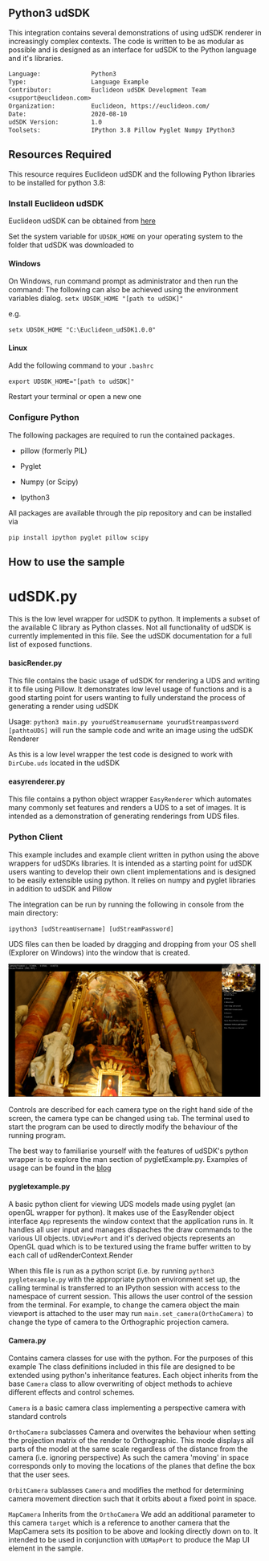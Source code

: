 ## Python3 udSDK 

<!-- TODO: Write a brief abstract explaining this sample -->
This integration contains several demonstrations of using udSDK renderer in increasingly complex contexts.
The code is written to be as modular as possible and is designed as an interface for udSDK to the Python language and it's libraries.

<!-- TODO: Fill this section below with metadata about this sample-->
```
Language:              Python3
Type:                  Language Example
Contributor:           Euclideon udSDK Development Team <support@euclideon.com>
Organization:          Euclideon, https://euclideon.com/
Date:                  2020-08-10
udSDK Version:         1.0
Toolsets:              IPython 3.8 Pillow Pyglet Numpy IPython3
```

## Resources Required
<!-- TODO: Fill this section below with the resources required to do this sample-->
This resource requires Euclideon udSDK and the following Python libraries to be installed for python 3.8:

### Install Euclideon udSDK
Euclideon udSDK can be obtained from [here](https://www.euclideon.com/udsdk/)

Set the system variable for `UDSDK_HOME` on your operating system to the folder that udSDK was downloaded to

#### Windows
On Windows, run command prompt as administrator and then run the command:
The following can also be achieved using the environment variables dialog.
`setx UDSDK_HOME "[path to udSDK]"`

e.g.

`setx UDSDK_HOME "C:\Euclideon_udSDK1.0.0"`

#### Linux
Add the following command to your `.bashrc`

`export UDSDK_HOME="[path to udSDK]"`

Restart your terminal or open a new one

### Configure Python
The following packages are required to run the contained packages.

- pillow (formerly PIL)

- Pyglet

- Numpy (or Scipy)

- Ipython3

All packages are available through the pip repository and can be installed via 

`pip install ipython pyglet pillow scipy`

## How to use the sample
<!-- TODO: Explain how this sample can be used and what is required to get it running -->
# udSDK.py

This is the low level wrapper for udSDK to python. It implements a subset of the available C library as Python classes. Not all functionality
of udSDK is currently implemented in this file. See the udSDK documentation for a full list of exposed functions.

#### basicRender.py

This file contains the basic usage of udSDK for rendering a UDS and writing it to file using Pillow.
It demonstrates low level usage of functions and is a good starting point for users wanting to fully understand the process of generating a render using udSDK

Usage: `python3 main.py yourudStreamusername yourudStreampassword [pathtoUDS]` will run the sample code and write an image using the udSDK Renderer

As this is a low level wrapper the test code is designed to work with `DirCube.uds` located in the udSDK
#### easyrenderer.py
This file contains a python object wrapper `EasyRenderer` which automates many commonly set features and renders a UDS 
to a set of images. It is intended as a demonstration of generating renderings from UDS files.

### Python Client

This example includes and example client written in python using the above wrappers for udSDKs libraries. It is intended as a starting point
for udSDK users wanting to develop their own client implementations and is designed to be easily extensible using python. It relies on numpy
and pyglet libraries in addition to udSDK and Pillow

The integration can be run by running the following in console from the main directory:

`ipython3 [udStreamUsername] [udStreamPassword]`

UDS files can then be loaded by dragging and dropping from your OS shell (Explorer on Windows) into the window that is created.

![screenshot](./doc/clientScreenshot.png)

Controls are described for each camera type on the right hand side of the screen, the camera type can be changed using `tab`.
The terminal used to start the program can be used to directly modify the behaviour of the running program. 

The best way to familiarise yourself with the features of udSDK's python wrapper is to explore the man section of pygletExample.py. Examples of usage can be found in the [blog](https://www.euclideon.com/category/python/) 
#### pygletexample.py
A basic python client for viewing UDS models made using pyglet (an openGL wrapper for python). It makes use of the EasyRender object interface
`App` represents the window context that the application runs in. It handles all user input and manages dispaches the draw commands to the
various UI objects.
`UDViewPort` and it's derived objects represents an OpenGL quad which is to be textured using the frame buffer written to by each call of udRenderContext.Render

When this file is run as a python script (i.e. by running `python3 pygletexample.py` with the appropriate python environment set up, the calling
terminal is transferred to an IPython session with access to the namespace of current session. This allows the user control
of the session from the terminal. For example, to change the camera object the main viewport is attached to the user may run
`main.set_camera(OrthoCamera)` to change the type of camera to the Orthographic projection camera. 


#### Camera.py
Contains camera classes for use with the python. For the purposes of this example  The class definitions included in this file are designed to be extended using python's inheritance features.
Each object inherits from the base `Camera` class to allow overwriting of object methods to achieve different effects and control schemes.

`Camera` is a basic camera class implementing a perspective camera with standard controls


`OrthoCamera` subclasses Camera and overwites the behaviour when setting the projection matrix of the render to Orthographic.
This mode displays all parts of the model at the same scale regardless of the distance from the camera (i.e. ignoring perspective)
As such the camera 'moving' in space corresponds only to moving the locations of the planes that define the box that the user sees.


`OrbitCamera` sublasses `Camera` and modifies the method for determining camera movement direction such that it orbits about a fixed point in space.

`MapCamera` Inherits from the `OrthoCamera` We add an additional parameter to this camera `target` which
is a reference to another camera that the MapCamera sets its position to be above and looking directly down on to.
It intended to be used in conjunction with `UDMapPort` to produce the Map UI element in the sample.

<!-- End -->
